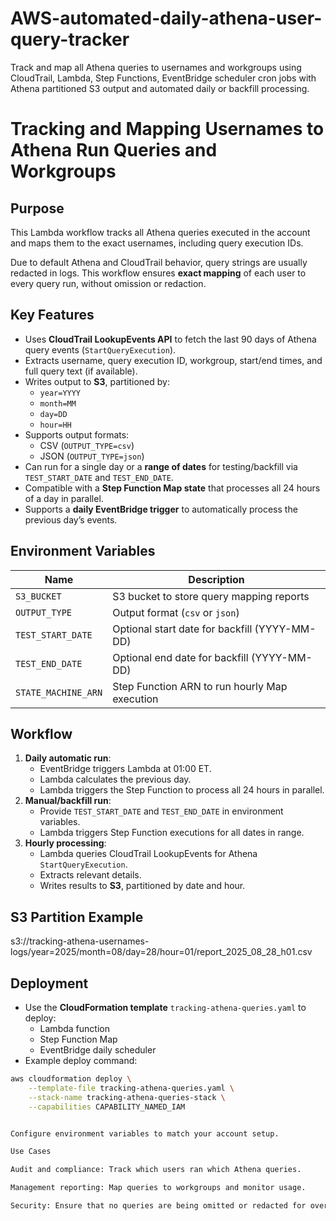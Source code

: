 # AWS-automated-daily-athena-user-query-tracker
Track and map all Athena queries to usernames and workgroups using CloudTrail, Lambda, Step Functions, EventBridge scheduler cron jobs with Athena partitioned S3 output and automated daily or backfill processing.

# Tracking and Mapping Usernames to Athena Run Queries and Workgroups

## Purpose
This Lambda workflow tracks all Athena queries executed in the account and maps them to the exact usernames, including query execution IDs. 

Due to default Athena and CloudTrail behavior, query strings are usually redacted in logs. This workflow ensures **exact mapping** of each user to every query run, without omission or redaction.

## Key Features

- Uses **CloudTrail LookupEvents API** to fetch the last 90 days of Athena query events (`StartQueryExecution`).
- Extracts username, query execution ID, workgroup, start/end times, and full query text (if available).
- Writes output to **S3**, partitioned by:
  - `year=YYYY`
  - `month=MM`
  - `day=DD`
  - `hour=HH`
- Supports output formats:
  - CSV (`OUTPUT_TYPE=csv`)
  - JSON (`OUTPUT_TYPE=json`)
- Can run for a single day or a **range of dates** for testing/backfill via `TEST_START_DATE` and `TEST_END_DATE`.
- Compatible with a **Step Function Map state** that processes all 24 hours of a day in parallel.
- Supports a **daily EventBridge trigger** to automatically process the previous day’s events.

## Environment Variables

| Name               | Description |
|-------------------|-------------|
| `S3_BUCKET`        | S3 bucket to store query mapping reports |
| `OUTPUT_TYPE`      | Output format (`csv` or `json`) |
| `TEST_START_DATE`  | Optional start date for backfill (YYYY-MM-DD) |
| `TEST_END_DATE`    | Optional end date for backfill (YYYY-MM-DD) |
| `STATE_MACHINE_ARN`| Step Function ARN to run hourly Map execution |

## Workflow

1. **Daily automatic run**:
   - EventBridge triggers Lambda at 01:00 ET.
   - Lambda calculates the previous day.
   - Lambda triggers the Step Function to process all 24 hours in parallel.
2. **Manual/backfill run**:
   - Provide `TEST_START_DATE` and `TEST_END_DATE` in environment variables.
   - Lambda triggers Step Function executions for all dates in range.
3. **Hourly processing**:
   - Lambda queries CloudTrail LookupEvents for Athena `StartQueryExecution`.
   - Extracts relevant details.
   - Writes results to **S3**, partitioned by date and hour.

## S3 Partition Example
s3://tracking-athena-usernames-logs/year=2025/month=08/day=28/hour=01/report_2025_08_28_h01.csv


## Deployment

- Use the **CloudFormation template** `tracking-athena-queries.yaml` to deploy:
  - Lambda function
  - Step Function Map
  - EventBridge daily scheduler
- Example deploy command:

```bash
aws cloudformation deploy \
    --template-file tracking-athena-queries.yaml \
    --stack-name tracking-athena-queries-stack \
    --capabilities CAPABILITY_NAMED_IAM


Configure environment variables to match your account setup.

Use Cases

Audit and compliance: Track which users ran which Athena queries.

Management reporting: Map queries to workgroups and monitor usage.

Security: Ensure that no queries are being omitted or redacted for oversight.

